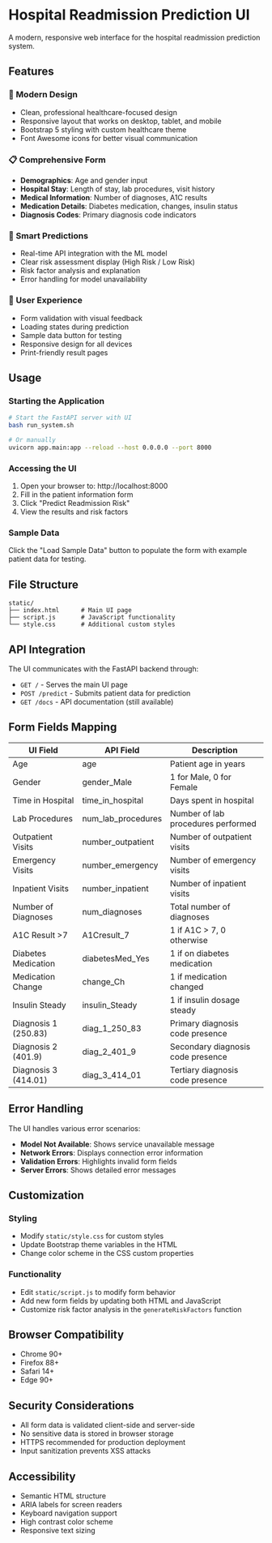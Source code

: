 # Hospital Readmission Prediction UI

A modern, responsive web interface for the hospital readmission prediction system.

## Features

### 🎨 Modern Design
- Clean, professional healthcare-focused design
- Responsive layout that works on desktop, tablet, and mobile
- Bootstrap 5 styling with custom healthcare theme
- Font Awesome icons for better visual communication

### 📋 Comprehensive Form
- **Demographics**: Age and gender input
- **Hospital Stay**: Length of stay, lab procedures, visit history
- **Medical Information**: Number of diagnoses, A1C results
- **Medication Details**: Diabetes medication, changes, insulin status
- **Diagnosis Codes**: Primary diagnosis code indicators

### 🧠 Smart Predictions
- Real-time API integration with the ML model
- Clear risk assessment display (High Risk / Low Risk)
- Risk factor analysis and explanation
- Error handling for model unavailability

### 🔧 User Experience
- Form validation with visual feedback
- Loading states during prediction
- Sample data button for testing
- Responsive design for all devices
- Print-friendly result pages

## Usage

### Starting the Application
```bash
# Start the FastAPI server with UI
bash run_system.sh

# Or manually
uvicorn app.main:app --reload --host 0.0.0.0 --port 8000
```

### Accessing the UI
1. Open your browser to: http://localhost:8000
2. Fill in the patient information form
3. Click "Predict Readmission Risk"
4. View the results and risk factors

### Sample Data
Click the "Load Sample Data" button to populate the form with example patient data for testing.

## File Structure

```
static/
├── index.html      # Main UI page
├── script.js       # JavaScript functionality
└── style.css       # Additional custom styles
```

## API Integration

The UI communicates with the FastAPI backend through:
- `GET /` - Serves the main UI page
- `POST /predict` - Submits patient data for prediction
- `GET /docs` - API documentation (still available)

## Form Fields Mapping

| UI Field | API Field | Description |
|----------|-----------|-------------|
| Age | age | Patient age in years |
| Gender | gender_Male | 1 for Male, 0 for Female |
| Time in Hospital | time_in_hospital | Days spent in hospital |
| Lab Procedures | num_lab_procedures | Number of lab procedures performed |
| Outpatient Visits | number_outpatient | Number of outpatient visits |
| Emergency Visits | number_emergency | Number of emergency visits |
| Inpatient Visits | number_inpatient | Number of inpatient visits |
| Number of Diagnoses | num_diagnoses | Total number of diagnoses |
| A1C Result >7 | A1Cresult_7 | 1 if A1C > 7, 0 otherwise |
| Diabetes Medication | diabetesMed_Yes | 1 if on diabetes medication |
| Medication Change | change_Ch | 1 if medication changed |
| Insulin Steady | insulin_Steady | 1 if insulin dosage steady |
| Diagnosis 1 (250.83) | diag_1_250_83 | Primary diagnosis code presence |
| Diagnosis 2 (401.9) | diag_2_401_9 | Secondary diagnosis code presence |
| Diagnosis 3 (414.01) | diag_3_414_01 | Tertiary diagnosis code presence |

## Error Handling

The UI handles various error scenarios:
- **Model Not Available**: Shows service unavailable message
- **Network Errors**: Displays connection error information
- **Validation Errors**: Highlights invalid form fields
- **Server Errors**: Shows detailed error messages

## Customization

### Styling
- Modify `static/style.css` for custom styles
- Update Bootstrap theme variables in the HTML
- Change color scheme in the CSS custom properties

### Functionality
- Edit `static/script.js` to modify form behavior
- Add new form fields by updating both HTML and JavaScript
- Customize risk factor analysis in the `generateRiskFactors` function

## Browser Compatibility

- Chrome 90+
- Firefox 88+
- Safari 14+
- Edge 90+

## Security Considerations

- All form data is validated client-side and server-side
- No sensitive data is stored in browser storage
- HTTPS recommended for production deployment
- Input sanitization prevents XSS attacks

## Accessibility

- Semantic HTML structure
- ARIA labels for screen readers
- Keyboard navigation support
- High contrast color scheme
- Responsive text sizing